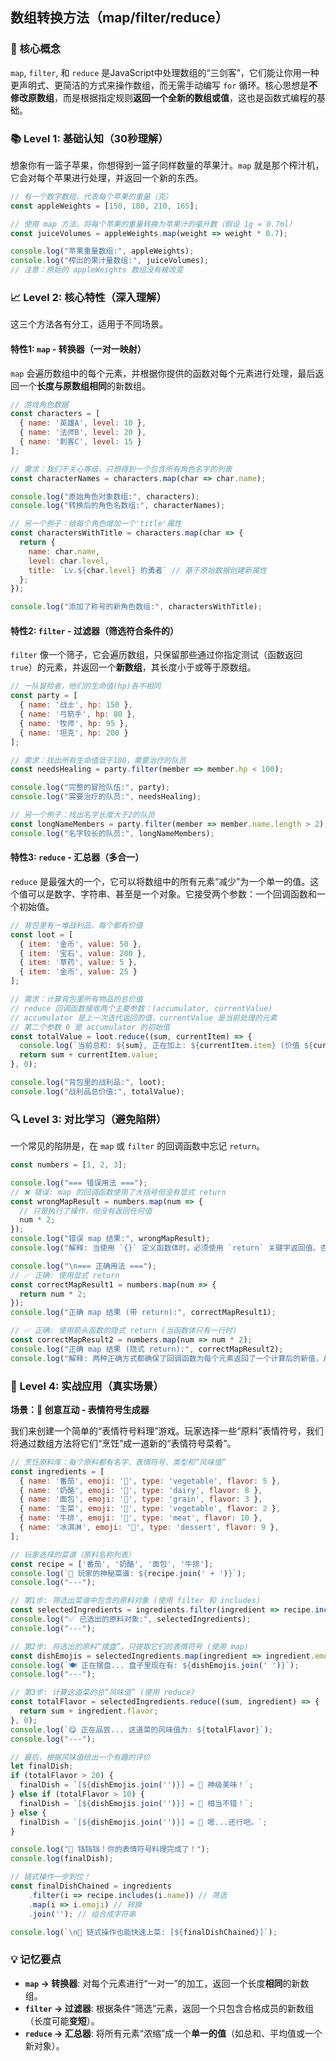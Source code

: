 ## 数组转换方法（map/filter/reduce）

### 🎯 核心概念
`map`, `filter`, 和 `reduce` 是JavaScript中处理数组的“三剑客”，它们能让你用一种更声明式、更简洁的方式来操作数组，而无需手动编写 `for` 循环。核心思想是**不修改原数组**，而是根据指定规则**返回一个全新的数组或值**，这也是函数式编程的基础。

### 📚 Level 1: 基础认知（30秒理解）
想象你有一篮子苹果，你想得到一篮子同样数量的苹果汁。`map` 就是那个榨汁机，它会对每个苹果进行处理，并返回一个新的东西。

```javascript
// 有一个数字数组，代表每个苹果的重量（克）
const appleWeights = [150, 180, 210, 165];

// 使用 map 方法，将每个苹果的重量转换为苹果汁的毫升数（假设 1g = 0.7ml）
const juiceVolumes = appleWeights.map(weight => weight * 0.7);

console.log("苹果重量数组:", appleWeights);
console.log("榨出的果汁量数组:", juiceVolumes);
// 注意：原始的 appleWeights 数组没有被改变
```

### 📈 Level 2: 核心特性（深入理解）
这三个方法各有分工，适用于不同场景。

#### 特性1: `map` - 转换器（一对一映射）
`map` 会遍历数组中的每个元素，并根据你提供的函数对每个元素进行处理，最后返回一个**长度与原数组相同**的新数组。

```javascript
// 游戏角色数据
const characters = [
  { name: '英雄A', level: 10 },
  { name: '法师B', level: 20 },
  { name: '刺客C', level: 15 }
];

// 需求：我们不关心等级，只想得到一个包含所有角色名字的列表
const characterNames = characters.map(char => char.name);

console.log("原始角色对象数组:", characters);
console.log("转换后的角色名数组:", characterNames);

// 另一个例子：给每个角色增加一个'title'属性
const charactersWithTitle = characters.map(char => {
  return {
    name: char.name,
    level: char.level,
    title: `Lv.${char.level} 的勇者` // 基于原始数据创建新属性
  };
});

console.log("添加了称号的新角色数组:", charactersWithTitle);
```

#### 特性2: `filter` - 过滤器（筛选符合条件的）
`filter` 像一个筛子，它会遍历数组，只保留那些通过你指定测试（函数返回 `true`）的元素，并返回一个**新数组**，其长度小于或等于原数组。

```javascript
// 一队冒险者，他们的生命值(hp)各不相同
const party = [
  { name: '战士', hp: 150 },
  { name: '弓箭手', hp: 80 },
  { name: '牧师', hp: 95 },
  { name: '坦克', hp: 200 }
];

// 需求：找出所有生命值低于100，需要治疗的队员
const needsHealing = party.filter(member => member.hp < 100);

console.log("完整的冒险队伍:", party);
console.log("需要治疗的队员:", needsHealing);

// 另一个例子：找出名字长度大于2的队员
const longNameMembers = party.filter(member => member.name.length > 2);
console.log("名字较长的队员:", longNameMembers);
```

#### 特性3: `reduce` - 汇总器（多合一）
`reduce` 是最强大的一个，它可以将数组中的所有元素“减少”为一个单一的值。这个值可以是数字、字符串、甚至是一个对象。它接受两个参数：一个回调函数和一个初始值。

```javascript
// 背包里有一堆战利品，每个都有价值
const loot = [
  { item: '金币', value: 50 },
  { item: '宝石', value: 200 },
  { item: '草药', value: 5 },
  { item: '金币', value: 25 }
];

// 需求：计算背包里所有物品的总价值
// reduce 回调函数接收两个主要参数：(accumulator, currentValue)
// accumulator 是上一次迭代返回的值，currentValue 是当前处理的元素
// 第二个参数 0 是 accumulator 的初始值
const totalValue = loot.reduce((sum, currentItem) => {
  console.log(`当前总和: ${sum}, 正在加上: ${currentItem.item} (价值 ${currentItem.value})`);
  return sum + currentItem.value;
}, 0);

console.log("背包里的战利品:", loot);
console.log("战利品总价值:", totalValue);
```

### 🔍 Level 3: 对比学习（避免陷阱）
一个常见的陷阱是，在 `map` 或 `filter` 的回调函数中忘记 `return`。

```javascript
const numbers = [1, 2, 3];

console.log("=== 错误用法 ===");
// ❌ 错误: map 的回调函数使用了大括号但没有显式 return
const wrongMapResult = numbers.map(num => {
  // 只是执行了操作，但没有返回任何值
  num * 2;
});
console.log("错误 map 结果:", wrongMapResult);
console.log("解释: 当使用 `{}` 定义函数体时，必须使用 `return` 关键字返回值。否则，函数默认返回 `undefined`，新数组的每个元素都会是 `undefined`。");

console.log("\n=== 正确用法 ===");
// ✅ 正确: 使用显式 return
const correctMapResult1 = numbers.map(num => {
  return num * 2;
});
console.log("正确 map 结果 (带 return):", correctMapResult1);

// ✅ 正确: 使用箭头函数的隐式 return (当函数体只有一行时)
const correctMapResult2 = numbers.map(num => num * 2);
console.log("正确 map 结果 (隐式 return):", correctMapResult2);
console.log("解释: 两种正确方式都确保了回调函数为每个元素返回了一个计算后的新值，从而正确地构建了新数组。");
```

### 🚀 Level 4: 实战应用（真实场景）
**场景：🎨 创意互动 - 表情符号生成器**

我们来创建一个简单的“表情符号料理”游戏。玩家选择一些“原料”表情符号，我们将通过数组方法将它们“烹饪”成一道新的“表情符号菜肴”。

```javascript
// 烹饪原料库：每个原料都有名字、表情符号、类型和“风味值”
const ingredients = [
  { name: '番茄', emoji: '🍅', type: 'vegetable', flavor: 5 },
  { name: '奶酪', emoji: '🧀', type: 'dairy', flavor: 8 },
  { name: '面包', emoji: '🍞', type: 'grain', flavor: 3 },
  { name: '生菜', emoji: '🥬', type: 'vegetable', flavor: 2 },
  { name: '牛排', emoji: '🥩', type: 'meat', flavor: 10 },
  { name: '冰淇淋', emoji: '🍦', type: 'dessert', flavor: 9 },
];

// 玩家选择的菜谱（原料名称列表）
const recipe = ['番茄', '奶酪', '面包', '牛排'];
console.log(`📜 玩家的神秘菜谱: ${recipe.join(' + ')}`);
console.log("---");

// 第1步: 筛选出菜谱中包含的原料对象 (使用 filter 和 includes)
const selectedIngredients = ingredients.filter(ingredient => recipe.includes(ingredient.name));
console.log("✅ 已选出的原料对象:", selectedIngredients);
console.log("---");

// 第2步: 将选出的原料“摆盘”，只提取它们的表情符号 (使用 map)
const dishEmojis = selectedIngredients.map(ingredient => ingredient.emoji);
console.log(`🍽️ 正在摆盘... 盘子里现在有: ${dishEmojis.join(' ')}`);
console.log("---");

// 第3步: 计算这道菜的总“风味值” (使用 reduce)
const totalFlavor = selectedIngredients.reduce((sum, ingredient) => {
  return sum + ingredient.flavor;
}, 0);
console.log(`😋 正在品尝... 这道菜的风味值为: ${totalFlavor}`);
console.log("---");

// 最后，根据风味值给出一个有趣的评价
let finalDish;
if (totalFlavor > 20) {
  finalDish = `[${dishEmojis.join('')}] = 🍕 神级美味！`;
} else if (totalFlavor > 10) {
  finalDish = `[${dishEmojis.join('')}] = 🍔 相当不错！`;
} else {
  finalDish = `[${dishEmojis.join('')}] = 🥪 嗯...还行吧。`;
}

console.log("🎉 铛铛铛！你的表情符号料理完成了！");
console.log(finalDish);

// 链式操作一步到位！
const finalDishChained = ingredients
    .filter(i => recipe.includes(i.name)) // 筛选
    .map(i => i.emoji) // 转换
    .join(''); // 组合成字符串

console.log(`\n🚀 链式操作也能快速上菜: [${finalDishChained}]`);
```

### 💡 记忆要点
- **`map` -> 转换器**: 对每个元素进行“一对一”的加工，返回一个长度**相同**的新数组。
- **`filter` -> 过滤器**: 根据条件“筛选”元素，返回一个只包含合格成员的新数组（长度可能**变短**）。
- **`reduce` -> 汇总器**: 将所有元素“浓缩”成一个**单一的值**（如总和、平均值或一个新对象）。

<!--
metadata:
  syntax: [arrow-function]
  pattern: [method-chaining, functional-programming]
  api: [Array.map, Array.filter, Array.reduce, console.log, Array.includes, Array.join]
  concept: [immutability, callback-function]
  difficulty: intermediate
  dependencies: [js-sec-2-1-1, js-sec-1-4-3]
  related: [js-sec-2-1-5]
-->